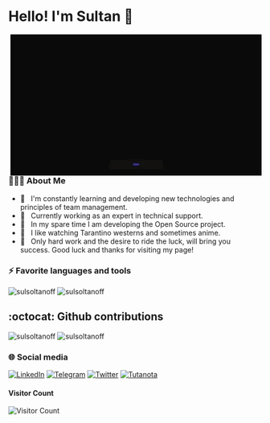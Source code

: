 <h1>Hello! I'm Sultan 👋</h1>
<img align="right" alt="GIF" src="https://raw.githubusercontent.com/sulsoltanoff/sulsoltanoff/master/devNight.webp" width="500"/>

<h3> 👨🏻‍💻 About Me </h3>

- 🔭 &nbsp; I'm constantly learning and developing new technologies and principles of team management.
- 💼 &nbsp; Currently working as an expert in technical support.
- 🌱 &nbsp; In my spare time I am developing the Open Source project.
- 🎨 &nbsp; I like watching Tarantino westerns and sometimes anime.
- 🚀 &nbsp; Only hard work and the desire to ride the luck, will bring you success. Good luck and thanks for visiting my page! 

<h3> ⚡ Favorite languages and tools </h3>
<img src="https://skillicons.dev/icons?i=golang,nodejs,typescript,linux,docker,postgres,react" alt="sulsoltanoff" />
<img src="https://github-readme-stats.vercel.app/api/top-langs/?username=sulsoltanoff&langs_count=10" alt="sulsoltanoff" />

## :octocat: Github contributions
<img src="https://github-readme-stats.vercel.app/api?username=sulsoltanoff&show_icons=true&count_private=true&theme=vue-dark" alt="sulsoltanoff" />
<img src="https://streak-stats.demolab.com?user=sulsoltanoff&theme=vue-dark&hide_border=true&date_format=j%20M%5B%20Y%5D" alt="sulsoltanoff" />


### 🌐 Social media
[![LinkedIn](https://img.shields.io/badge/linkedin-%230077B5.svg?style=for-the-badge&logo=linkedin&logoColor=white)](https://www.linkedin.com/in/soltanoff98/)
[![Telegram](https://img.shields.io/badge/Telegram-2CA5E0?style=for-the-badge&logo=telegram&logoColor=white)](https://t.me/soltanoff_98)
[![Twitter](https://img.shields.io/badge/Twitter-%231DA1F2.svg?style=for-the-badge&logo=Twitter&logoColor=white)](https://twitter.com/Sultan00222557)
[![Tutanota](https://img.shields.io/badge/Tutanota-840010?style=for-the-badge&logo=Tutanota&logoColor=white)](mailto://soltanoff@tuta.io)

#### **Visitor Count**
![Visitor Count](https://profile-counter.glitch.me/{sulsoltanoff}/count.svg)
